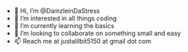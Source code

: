 - 👋 Hi, I’m @DamzleinDaStress
- 👀 I’m interested in all things coding
- 🌱 I’m currently learning the basics
- 💞️ I’m looking to collaborate on something small and easy
- 📫 Reach me at justalilbit5150 at gmail dot com

<!---
DamzleinDaStress/DamzleinDaStress is a ✨ special ✨ repository because its `README.md` (this file) appears on your GitHub profile.
You can click the Preview link to take a look at your changes.
--->
